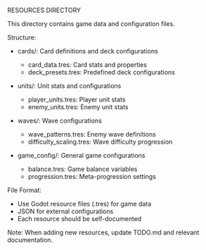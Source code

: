 RESOURCES DIRECTORY

This directory contains game data and configuration files.

Structure:
- cards/: Card definitions and deck configurations
  - card_data.tres: Card stats and properties
  - deck_presets.tres: Predefined deck configurations
  
- units/: Unit stats and configurations
  - player_units.tres: Player unit stats
  - enemy_units.tres: Enemy unit stats
  
- waves/: Wave configurations
  - wave_patterns.tres: Enemy wave definitions
  - difficulty_scaling.tres: Wave difficulty progression
  
- game_config/: General game configurations
  - balance.tres: Game balance variables
  - progression.tres: Meta-progression settings

File Format:
- Use Godot resource files (.tres) for game data
- JSON for external configurations
- Each resource should be self-documented

Note: When adding new resources, update TODO.md and relevant documentation.
